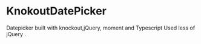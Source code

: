# KnokoutDatePicker
Datepicker built with knockout,jQuery, moment and Typescript
Used less of jQuery .
